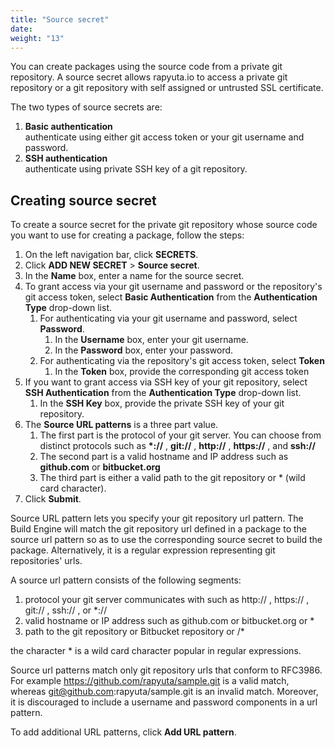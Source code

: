 ```yaml
---
title: "Source secret"
date:
weight: "13"
---
```

You can create packages using the source code from a private git repository.
A source secret allows rapyuta.io to access a private git repository or a git
repository with self assigned or untrusted SSL certificate.

The two types of source secrets are:

1. **Basic authentication**    
authenticate using either git access token or your git username and password.
2. **SSH authentication**    
authenticate using private SSH key of a git repository.

## Creating source secret
To create a source secret for the private git repository whose source code you
want to use for creating a package, follow the steps:

1. On the left navigation bar, click **SECRETS**.
2. Click **ADD NEW SECRET** > **Source secret**.
3. In the **Name** box, enter a name for the source secret.
4. To grant access via your git username and password or the repository's git
access token, select **Basic Authentication** from the **Authentication Type** drop-down list.
	1. For authenticating via your git username and password, select **Password**.
		1. In the **Username** box, enter your git username.
		2. In the **Password** box, enter your password.
	2. For authenticating via the repository's git access token, select **Token**
		1. In the **Token** box, provide the corresponding git access token
5. If you want to grant access via SSH key of your git repository, select **SSH
Authentication** from the **Authentication Type** drop-down list.
	1. In the **SSH Key** box, provide the private SSH key of your git repository.
6. The **Source URL patterns** is a three part value.
	1. The first part is the protocol of your git server. You can choose from
	distinct protocols such as **\*://** , **git://** , **http://** , **https://** , and **ssh://**
	2. The second part is a valid hostname and IP address such as **github.com** or **bitbucket.org**
	3. The third part is either a valid path to the git repository or * (wild card character).
7. Click **Submit**.

Source URL pattern lets you specify your git repository url pattern. The Build
Engine will match the git repository url defined in a package to the source url
pattern so as to use the corresponding source secret to build the package.
Alternatively, it is a regular expression representing git repositories' urls.

A source url pattern consists of the following segments:

1. protocol your git server communicates with such as http:// , https:// , git:// , ssh:// , or  \*://
2. valid hostname or IP address such as github.com or bitbucket.org or *
3. path to the git repository or Bitbucket repository or /*

the character * is a wild card character popular in regular expressions.

Source url patterns match only git repository urls that conform to RFC3986.
For example https://github.com/rapyuta/sample.git is a valid match,
whereas git@github.com:rapyuta/sample.git is an invalid match. Moreover, it is
discouraged to include a username and password components in a url pattern.

To add additional URL patterns, click **Add URL pattern**.
